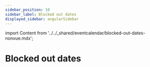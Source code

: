 ```yaml
---
sidebar_position: 10
sidebar_label: Blocked out dates
displayed_sidebar: angularSidebar
---
```


import Content from '../../_shared/eventcalendar/blocked-out-dates-nonvue.mdx';

# Blocked out dates

<Content />